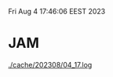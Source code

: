 Fri Aug  4 17:46:06 EEST 2023
# JAM
<a href='./cache/202308/04_17.log'>./cache/202308/04_17.log</a>
